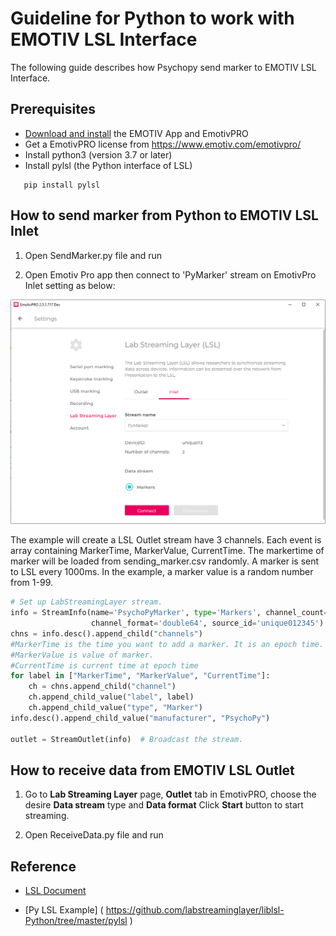 # Guideline for Python to work with EMOTIV LSL Interface

The following guide describes how Psychopy send marker to EMOTIV LSL Interface.

## Prerequisites
* [Download and install](https://www.emotiv.com/developer/) the EMOTIV App and EmotivPRO
* Get a EmotivPRO license from https://www.emotiv.com/emotivpro/
* Install python3 (version 3.7 or later)
* Install pylsl (the Python interface of LSL) 
```
   pip install pylsl
```

## How to send marker from Python to EMOTIV LSL Inlet

1. Open SendMarker.py file and run

2. Open Emotiv Pro app then connect to 'PyMarker' stream on EmotivPro Inlet setting as below:
<p align="center">
  <img src="https://github.com/Emotiv/labstreaminglayer/blob/master/docs/images/py_example_inlet_config.PNG">
</p>

The example will create a LSL Outlet stream have 3 channels. Each event is array containing MarkerTime, MarkerValue, CurrentTime. The markertime of marker will be loaded from sending_marker.csv randomly.
A marker is sent to LSL every 1000ms.
In the example, a marker value is a random number from 1-99.
```python
# Set up LabStreamingLayer stream.
info = StreamInfo(name='PsychoPyMarker', type='Markers', channel_count=3,
                  channel_format='double64', source_id='unique012345')
chns = info.desc().append_child("channels")
#MarkerTime is the time you want to add a marker. It is an epoch time.
#MarkerValue is value of marker.
#CurrentTime is current time at epoch time
for label in ["MarkerTime", "MarkerValue", "CurrentTime"]:
    ch = chns.append_child("channel")
    ch.append_child_value("label", label)
    ch.append_child_value("type", "Marker")
info.desc().append_child_value("manufacturer", "PsychoPy")

outlet = StreamOutlet(info)  # Broadcast the stream.
```

## How to receive data from EMOTIV LSL Outlet

1. Go to **Lab Streaming Layer** page, **Outlet** tab in EmotivPRO, choose the desire **Data stream** type and **Data format** 
Click **Start** button to start streaming.

2. Open ReceiveData.py file and run


## Reference

* [LSL Document]( https://labstreaminglayer.readthedocs.io/ )

* [Py LSL Example] ( https://github.com/labstreaminglayer/liblsl-Python/tree/master/pylsl )

